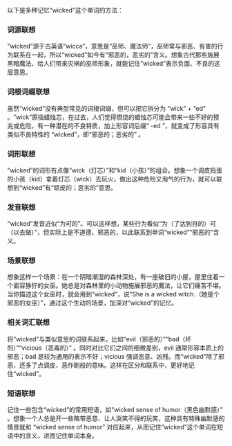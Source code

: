 以下是多种记忆“wicked”这个单词的方法：

### 词源联想
“wicked”源于古英语“wicca”，意思是“巫师、魔法师”，巫师常与邪恶、有害的行为联系在一起，所以“wicked”如今有“邪恶的，恶劣的”含义。想象古代那些施展黑暗魔法、给人们带来灾祸的巫师形象，就能记住“wicked”表示负面、不良的这层意思。

### 词根词缀联想
虽然“wicked”没有典型常见的词根词缀，但可以把它拆分为 “wick” + “ed” 。“wick”原指蜡烛芯，在过去，人们觉得燃烧的蜡烛芯可能会带来一些不好的预兆或危险，有一种潜在的不良特质，加上形容词后缀“ -ed ”，就变成了形容具有类似不良特性的 “wicked”，即“邪恶的；恶劣的” 。 

### 词形联想
“wicked”的词形有点像“wick（灯芯）”和“kid（小孩）”的组合。想象一个调皮捣蛋的小孩（kid）拿着灯芯（wick）去玩火，做出这种危险又淘气的行为，就可以联想到“wicked”有“顽皮的；恶劣的”意思。

### 发音联想
“wicked”发音近似“为可的”。可以这样想，某些行为看似“为（了达到目的）可（以去做）”，但实际上是不道德、邪恶的，以此联系到单词“wicked”“邪恶的”含义。 

### 场景联想
想象这样一个场景：在一个阴暗潮湿的森林深处，有一座破旧的小屋，屋里住着一个面容狰狞的女巫。她总是对森林里的小动物施展邪恶的魔法，让它们痛苦不堪。当你描述这个女巫时，就会用到“wicked”，说“She is a wicked witch.（她是个邪恶的女巫）”，通过这个生动的场景，加深对“wicked”的记忆。

### 相关词汇联想
将“wicked”与类似意思的词联系起来，比如“evil（邪恶的）”“bad（坏的）”“vicious（恶毒的）” 。同时对比它们之间的细微差别，evil 通常形容本质上的邪恶；bad 是较为通用的表示不好；vicious 强调恶意、凶残。而“wicked”除了邪恶，还多了点调皮、恶作剧般的意味。这样在区分和联系中，更好地记住“wicked”。 

### 短语联想
记住一些包含“wicked”的常用短语，如“wicked sense of humor（黑色幽默感）” 。想象一个人总是开一些略带恶意、让人哭笑不得的玩笑，这种具有特殊幽默感的情景就和 “wicked sense of humor” 对应起来，从而记住“wicked”这个单词在短语中的含义，进而记住单词本身。 